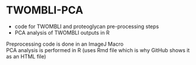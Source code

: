 # TWOMBLI-PCA
- code for TWOMBLI and proteoglycan pre-processing steps
- PCA analysis of TWOMBLI outputs in R

Preprocessing code is done in an ImageJ Macro <br>
PCA analysis is performed in R (uses Rmd file which is why GitHub shows it as an HTML file)
